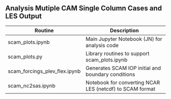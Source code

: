 ## Analysis Mutiple CAM Single Column Cases and LES Output

Routine | Description
--------|------------
scam_plots.ipynb | Main Jupyter Notebook (JN) for analysis code
scam_plots.py | Library routines to support scam_plots.ipynb
scam_forcings_plev_flex.ipynb | Generates SCAM IOP initial and boundary conditions
scam_nc2sas.ipynb | Notebook for converting NCAR LES (netcdf) to SCAM format
